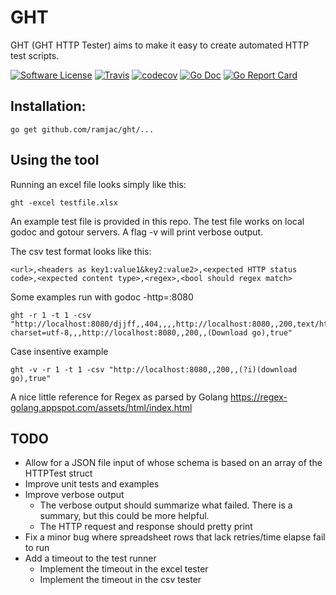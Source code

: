 # GHT

GHT (GHT HTTP Tester) aims to make it easy to create automated HTTP test scripts.

[![Software License](https://img.shields.io/badge/license-MIT-brightgreen.svg?style=flat-square)](LICENSE.md)
[![Travis](https://img.shields.io/travis/rust-lang/rust.svg?style=flat-square)](https://travis-ci.org/ramjac/ght)
[![codecov](https://codecov.io/gh/ramjac/ght/branch/master/graph/badge.svg)](https://codecov.io/gh/ramjac/ght)
[![Go Doc](https://img.shields.io/badge/godoc-reference-blue.svg?style=flat-square)](http://godoc.org/github.com/ramjac/ght)
[![Go Report Card](https://goreportcard.com/badge/github.com/ramjac/ght?style=flat-square)](https://goreportcard.com/report/github.com/ramjac/ght)

## Installation:

    go get github.com/ramjac/ght/...

## Using the tool

Running an excel file looks simply like this:

    ght -excel testfile.xlsx

An example test file is provided in this repo. The test file works on local godoc and gotour servers. A flag -v will print verbose output.

The csv test format looks like this:

    <url>,<headers as key1:value1&key2:value2>,<expected HTTP status code>,<expected content type>,<regex>,<bool should regex match>

Some examples run with godoc -http=:8080

    ght -r 1 -t 1 -csv "http://localhost:8080/djjff,,404,,,,http://localhost:8080,,200,text/html; charset=utf-8,,,http://localhost:8080,,200,,(Download go),true"

Case insentive example

    ght -v -r 1 -t 1 -csv "http://localhost:8080,,200,,(?i)(download go),true"


A nice little reference for Regex as parsed by Golang
https://regex-golang.appspot.com/assets/html/index.html

## TODO

 * Allow for a JSON file input of whose schema is based on an array of the HTTPTest struct
 * Improve unit tests and examples
 * Improve verbose output
    * The verbose output should summarize what failed. There is a summary, but this could be more helpful.
    * The HTTP request and response should pretty print
* Fix a minor bug where spreadsheet rows that lack retries/time elapse fail to run
* Add a timeout to the test runner
    * Implement the timeout in the excel tester
    * Implement the timeout in the csv tester


